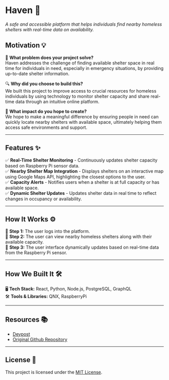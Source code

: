 # **Haven 🏡**  
_A safe and accessible platform that helps individuals find nearby homeless shelters with real-time data on availability._

## **Motivation 💡**  
💭 **What problem does your project solve?**  
Haven addresses the challenge of finding available shelter space in real time for individuals in need, especially in emergency situations, by providing up-to-date shelter information.

🔍 **Why did you choose to build this?**  
We built this project to improve access to crucial resources for homeless individuals by using technology to monitor shelter capacity and share real-time data through an intuitive online platform.

🚀 **What impact do you hope to create?**  
We hope to make a meaningful difference by ensuring people in need can quickly locate nearby shelters with available space, ultimately helping them access safe environments and support.

---

## **Features ✨**  
✅ **Real-Time Shelter Monitoring** - Continuously updates shelter capacity based on Raspberry Pi sensor data.  
✅ **Nearby Shelter Map Integration** - Displays shelters on an interactive map using Google Maps API, highlighting the closest options to the user.  
✅ **Capacity Alerts** - Notifies users when a shelter is at full capacity or has available space.  
✅ **Dynamic Shelter Updates** - Updates shelter data in real time to reflect changes in occupancy or availability.  

---


## **How It Works ⚙️**  

🔹 **Step 1:** The user logs into the platform.  
🔹 **Step 2:** The user can view nearby homeless shelters along with their available capacity.  
🔹 **Step 3:** The user interface dynamically updates based on real-time data from the Raspberry Pi sensor.   

---

## **How We Built It 🛠️**  
🖥️ **Tech Stack:** React, Python, Node.js, PostgreSQL, GraphQL  
🛠️ **Tools & Libraries:** QNX, RaspberryPi

---


## **Resources 📚**  
- [Devpost](https://devpost.com/software/haven-t87sv3)  
- [Original Github Repository](https://github.com/Hermit20)  

---

## **License 📝**  
This project is licensed under the [MIT License](./LICENSE).
